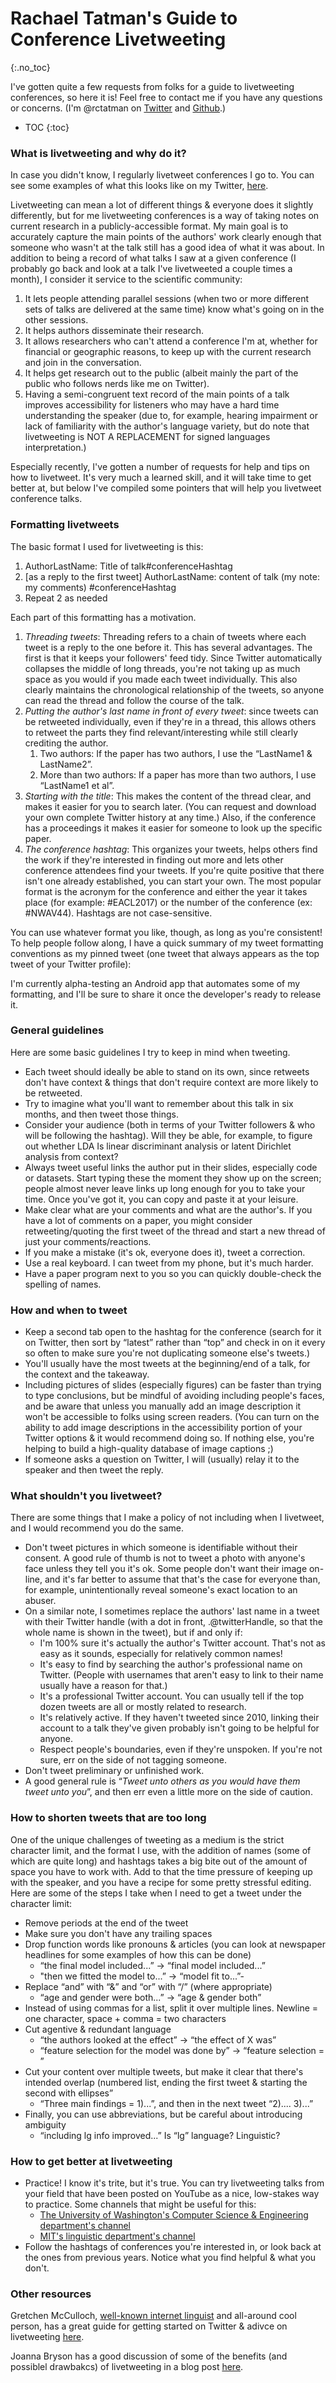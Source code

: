 Rachael Tatman's Guide to Conference Livetweeting
===================
{:.no_toc}

I've gotten quite a few requests from folks for a guide to livetweeting conferences, so here it is! Feel free to contact me if you have any questions or concerns. (I'm @rctatman on [Twitter](https://twitter.com/rctatman) and [Github](https://github.com/rctatman).)

* TOC
{:toc}

### What is livetweeting and why do it?
In case you didn't know, I regularly livetweet conferences I go to. You can see some examples of what this looks like on my Twitter, [here](https://twitter.com/rctatman/moments).

Livetweeting can mean a lot of different things & everyone does it slightly differently, but for me livetweeting conferences is a way of taking notes on current research in a publicly-accessible format. My main goal is to accurately capture the main points of the authors' work clearly enough that someone who wasn't at the talk still has a good idea of what it was about. In addition to being a record of what talks I saw at a given conference (I probably go back and look at a talk I've livetweeted a couple times a month), I consider it service to the scientific community:

1. It lets people attending parallel sessions (when two or more different sets of talks are delivered at the same time) know what's going on in the other sessions.
2. It helps authors disseminate their research.
3. It allows researchers who can't attend a conference I'm at, whether for financial or geographic reasons, to keep up with the current research and join in the conversation.
4. It helps get research out to the public (albeit mainly the part of the public who follows nerds like me on Twitter).
5. Having a semi-congruent text record of the main points of a talk improves accessibility for listeners who may have a hard time understanding the speaker (due to, for example, hearing impairment or lack of familiarity with the author's language variety, but do note that livetweeting is NOT A REPLACEMENT for signed languages interpretation.)

Especially recently, I've gotten a number of requests for help and tips on how to livetweet. It's very much a learned skill, and it will take time to get better at, but below I've compiled some pointers that will help you livetweet conference talks.

### Formatting livetweets

The basic format I used for livetweeting is this:

1. AuthorLastName: Title of talk#conferenceHashtag
2. [as a reply to the first tweet] AuthorLastName: content of talk (my note: my comments) #conferenceHashtag
3. Repeat 2 as needed

Each part of this formatting has a motivation. 

1. *Threading tweets*: Threading refers to a chain of tweets where each tweet is a reply to the one before it. This has several advantages. The first is that it keeps your followers' feed tidy. Since Twitter automatically collapses the middle of long threads, you're not taking up as much space as you would if you made each tweet individually. This also clearly maintains the chronological relationship of the  tweets, so anyone can read the thread and follow the course of the talk. 
2. *Putting the author's last name in front of every tweet*: since tweets can be retweeted individually, even if they're in a thread, this allows others to retweet the parts they find relevant/interesting while still clearly crediting the author.
	1. Two authors: If the paper has two authors, I use the “LastName1 & LastName2”.
	2. More than two authors: If a paper has more than two authors, I use “LastName1 et al”.
3. *Starting with the title*: This makes the content of the thread clear, and makes it easier for you to search later. (You can request and download your own complete Twitter history at any time.) Also, if the conference has a proceedings it makes it easier for someone to look up the specific paper.
4. *The conference hashtag*: This organizes your tweets, helps others find the work if they're interested in finding out more and lets other conference attendees find your tweets. If you're quite positive that there isn't one already established, you can start your own. The most popular format is the acronym for the conference and either the year it takes place (for example: #EACL2017) or the number of the conference (ex: #NWAV44). Hashtags are not case-sensitive.

You can use whatever format you like, though, as long as you're consistent! To help people follow along, I have a quick summary of my tweet formatting conventions as my pinned tweet (one tweet that always appears as the top tweet of your Twitter profile):

I'm currently alpha-testing an Android app that automates some of my formatting, and I'll be sure to share it once the developer's ready to release it.

### General guidelines

Here are some basic guidelines I try to keep in mind when tweeting.

- Each tweet should ideally be able to stand on its own, since retweets don't have context & things that don't require context are more likely to be retweeted.
- Try to imagine what you'll want to remember about this talk in six months, and then tweet those things.
- Consider your audience (both in terms of your Twitter followers & who will be following the hashtag). Will they be able, for example, to figure out whether LDA Is linear discriminant analysis or latent Dirichlet analysis from context?
- Always tweet useful links the author put in their slides, especially code or datasets. Start typing these the moment they show up on the screen; people almost never leave links up long enough for you to take your time. Once you've got it, you can copy and paste it at your leisure.
- Make clear what are your comments and what are the author's. If you have a lot of comments on a paper, you might consider retweeting/quoting the first tweet of the thread and start a new thread of just your comments/reactions.
- If you make a mistake (it's ok, everyone does it), tweet a correction.
- Use a real keyboard. I can tweet from my phone, but it's much harder.
- Have a paper program next to you so you can quickly double-check the spelling of names.

### How and when to tweet

- Keep a second tab open to the hashtag for the conference (search for it on Twitter, then sort by “latest” rather than “top” and check in on it every so often to make sure you're not duplicating someone else's tweets.)
- You'll usually have the most tweets at the beginning/end of a talk, for the context and the takeaway. 
- Including pictures of slides (especially figures) can be faster than trying to type conclusions, but be mindful of avoiding including people's faces, and be aware that unless you manually add an image description it won't be accessible to folks using screen readers. (You can turn on the ability to add image descriptions in the accessibility portion of your Twitter options & it would recommend doing so. If nothing else, you're helping to build a high-quality database of image captions ;)
- If someone asks a question on Twitter, I will (usually) relay it to the speaker and then tweet the reply.

### What shouldn't you livetweet?

There are some things that I make a policy of not including when I livetweet, and I would recommend you do the same. 

- Don't tweet pictures in which someone is identifiable without their consent.  A good rule of thumb is not to tweet a photo with anyone's face unless they tell you it's ok. Some people don't want their image on-line, and it's far better to assume that that's the case for everyone than, for example, unintentionally reveal someone's exact location to an abuser.
- On a similar note, I sometimes replace the authors' last name in a tweet with their Twitter handle (with a dot in front, .@twitterHandle, so that the whole name is shown in the tweet), but if and only if:
	- I'm 100% sure it's actually the author's Twitter account. That's not as easy as it sounds, especially for relatively common names!
	- It's easy to find by searching the author's professional name on Twitter. (People with usernames that aren't easy to link to their name usually have a reason for that.)
	- It's a professional Twitter account. You can usually tell if the top dozen tweets are all or mostly related to research.
	- It's relatively active. If they haven't tweeted since 2010, linking their account to a talk they've given probably isn't going to be helpful for anyone.
	- Respect people's boundaries, even if they're unspoken. If you're not sure, err on the side of not tagging someone.
- Don't tweet preliminary or unfinished work.
- A good general rule is “*Tweet unto others as you would have them tweet unto you*”, and then err even a little more on the side of caution.

### How to shorten tweets that are too long

One of the unique challenges of tweeting as a medium is the strict character limit, and the format I use, with the addition of names (some of which are quite long) and hashtags takes a big bite out of the amount of space you have to work with. Add to that the time pressure of keeping up with the speaker, and you have a recipe for some pretty stressful editing. Here are some of the steps I take when I need to get a tweet under the character limit: 

- Remove periods at the end of the tweet
- Make sure you don't have any trailing spaces
- Drop function words like pronouns & articles (you can look at newspaper headlines for some examples of how this can be done)
	- “the final model included...” → “final model included...”
  - "then we fitted the model to...” → “model fit to...”- 
- Replace “and” with “&” and “or” with “/” (where appropriate)
	-	“age and gender were both...” → “age & gender both”
- Instead of using commas for a list, split it over multiple lines. Newline = one character, space + comma = two characters
- Cut agentive & redundant language
	- “the authors looked at the effect” → “the effect of X was”
	- “feature selection for the model was done by” → “feature selection = ”
- Cut your content over multiple tweets, but make it clear that there's intended overlap (numbered list, ending the first tweet & starting the second with ellipses”
	- “Three main findings = 1)...”, and then in the next tweet “2).... 3)...”
- Finally, you can use abbreviations, but be careful about introducing ambiguity
	- “including lg info improved...” Is “lg” language? Linguistic?

### How to get better at livetweeting 

-  Practice! I know it's trite, but it's true. You can try livetweeting talks from your field that have been posted on YouTube as a nice, low-stakes way to practice. Some channels that might be useful for this:
	- [The University of Washington's Computer Science & Engineering department's channel](https://www.youtube.com/user/UWCSE)
	- [MIT's linguistic department's channel](https://www.youtube.com/user/MITLINGUISTICS)
- Follow the hashtags of conferences you're interested in, or look back at the ones from previous years. Notice what you find helpful  & what you don't.

### Other resources

Gretchen McCulloch, [well-known internet linguist](http://allthingslinguistic.com/) and all-around cool person, has a great guide for getting started on Twitter & adivce on livetweeting [here](https://medium.com/@gretchenamcc/how-to-go-from-i-just-don-t-get-twitter-to-twitter-maven-in-30-days-bdbab2ad7783). 

Joanna Bryson has a good discussion of some of the benefits (and possiblel drawbakcs) of livetweeting in a blog post [here](https://joanna-bryson.blogspot.com/2014/08/in-defense-of-live-tweeting-at-talks.html#!).
